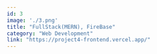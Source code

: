 ```yaml
---
id: 3
image: './3.png'
title: "FullStack(MERN), FireBase"
category: "Web Development"
link: "https://project4-frontend.vercel.app/"
---
```

